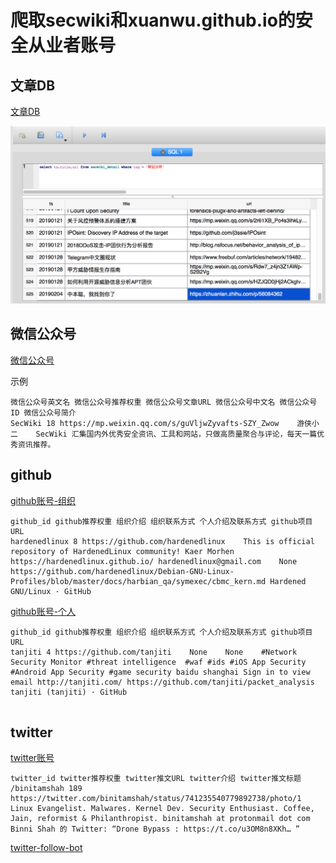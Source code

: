 # 爬取secwiki和xuanwu.github.io的安全从业者账号

## 文章DB
[文章DB](data/scrap.db)

![sql](data/sql.png)


## 微信公众号
[微信公众号](data/weixin_sort.txt)

示例
```
微信公众号英文名 微信公众号推荐权重 微信公众号文章URL 微信公众号中文名 微信公众号ID 微信公众号简介
SecWiki 18 https://mp.weixin.qq.com/s/guVljwZyvafts-SZY_Zwow	游侠小二	SecWiki	汇集国内外优秀安全资讯、工具和网站，只做高质量聚合与评论，每天一篇优秀资讯推荐。 

```



## github
[github账号-组织](data/github.com_sort.txt_org)  

```
github_id github推荐权重 组织介绍 组织联系方式 个人介绍及联系方式 github项目URL  
hardenedlinux 8 https://github.com/hardenedlinux	This is official repository of HardenedLinux community!	Kaer Morhen https://hardenedlinux.github.io/ hardenedlinux@gmail.com	None	https://github.com/hardenedlinux/Debian-GNU-Linux-Profiles/blob/master/docs/harbian_qa/symexec/cbmc_kern.md	Hardened GNU/Linux · GitHub

```

[github账号-个人](data/github.com_sort.txt_private)

```
github_id github推荐权重 组织介绍 组织联系方式 个人介绍及联系方式 github项目URL 
tanjiti 4 https://github.com/tanjiti	None	None	#Network Security Monitor #threat intelligence  #waf #ids #iOS App Security #Android App Security #game security baidu shanghai Sign in to view email http://tanjiti.com/ https://github.com/tanjiti/packet_analysis	tanjiti (tanjiti) · GitHub


```


## twitter
[twitter账号](data/twitter_sort.txt)


```
twitter_id twitter推荐权重 twitter推文URL twitter介绍 twitter推文标题
/binitamshah 189 https://twitter.com/binitamshah/status/741235540779892738/photo/1	Linux Evangelist. Malwares. Kernel Dev. Security Enthusiast. Coffee, Jain, reformist & Philanthropist. binitamshah at protonmail dot com	Binni Shah 的 Twitter: “Drone Bypass : https://t.co/u3OM8n8XKh… ”

```

[twitter-follow-bot](https://github.com/paulfurley/twitter-follow-bot)
